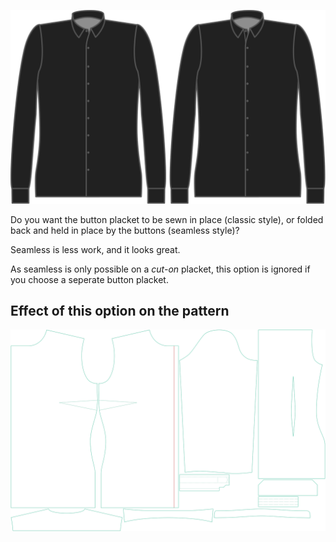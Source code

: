 ![Button placket style](buttonplacketstyle.svg)

Do you want the button placket to be sewn in place (classic style), or folded back and held in place by the buttons (seamless style)?

<Tip>

Seamless is less work, and it looks great.

</Tip>

<Note>

As seamless is only possible on a *cut-on* placket, this option is ignored if you choose a seperate button placket.

</Note>

## Effect of this option on the pattern

![This image shows the effect of this option by superimposing several variants that have a different value for this option](simone_buttonplacketstyle_sample.svg "Effect of this option on the pattern")
